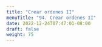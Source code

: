 ```yaml
---
title: "Crear ordenes II"
menuTitle: "94. Crear ordenes II"
date: 2022-12-24T07:47:01-08:00
draft: false
weight: 75
---
```

